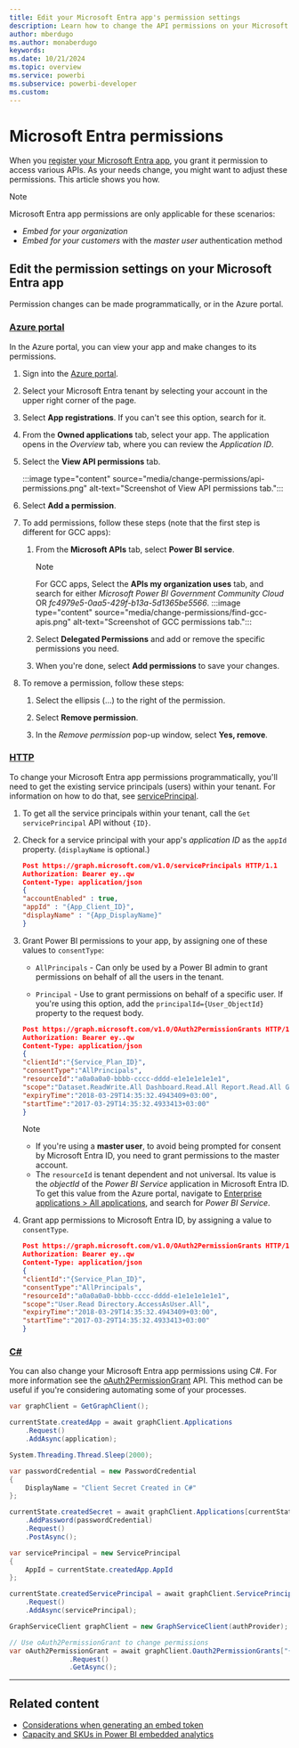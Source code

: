 ```yaml
---
title: Edit your Microsoft Entra app's permission settings
description: Learn how to change the API permissions on your Microsoft Entra application.
author: mberdugo
ms.author: monaberdugo
keywords: 
ms.date: 10/21/2024
ms.topic: overview
ms.service: powerbi
ms.subservice: powerbi-developer
ms.custom: 
---
```


# Microsoft Entra permissions

When you [register your Microsoft Entra app](./register-app.md), you grant it permission to access various APIs. As your needs change, you might want to adjust these permissions. This article shows you how.

>[!NOTE]
>Microsoft Entra app permissions are only applicable for these scenarios:
>
>* *Embed for your organization*
>* *Embed for your customers* with the *master user* authentication method

<a name='edit-the-permission-settings-on-your-azure-active-directory-app'></a>

## Edit the permission settings on your Microsoft Entra app

Permission changes can be made programmatically, or in the Azure portal.

### [Azure portal](#tab/Azure)

In the Azure portal, you can view your app and make changes to its permissions.

1. Sign into the [Azure portal](https://portal.azure.com).

2. Select your Microsoft Entra tenant by selecting your account in the upper right corner of the page.

3. Select **App registrations**. If you can't see this option, search for it.

4. From the **Owned applications** tab, select your app. The application opens in the *Overview* tab, where you can review the *Application ID*.

5. Select the **View API permissions** tab.

    :::image type="content" source="media/change-permissions/api-permissions.png" alt-text="Screenshot of View API permissions tab.":::

6. Select **Add a permission**.

7. To add permissions, follow these steps (note that the first step is different for GCC apps):

    1. From the **Microsoft APIs** tab, select **Power BI service**.
       > [!NOTE]
       > For GCC apps, Select the **APIs my organization uses** tab, and search for either *Microsoft Power BI Government Community Cloud* OR *fc4979e5-0aa5-429f-b13a-5d1365be5566*.
       > :::image type="content" source="media/change-permissions/find-gcc-apis.png" alt-text="Screenshot of GCC permissions tab.":::

    2. Select **Delegated Permissions** and add or remove the specific permissions you need.

    3. When you're done, select **Add permissions** to save your changes.

8. To remove a permission, follow these steps:

    1. Select the ellipsis (...) to the right of the permission.

    2. Select **Remove permission**.

    3. In the *Remove permission* pop-up window, select **Yes, remove**.

### [HTTP](#tab/HTTP)

To change your Microsoft Entra app permissions programmatically, you'll need to get the existing service principals (users) within your tenant. For information on how to do that, see [servicePrincipal](/graph/api/resources/serviceprincipal).

1. To get all the service principals within your tenant, call the `Get servicePrincipal` API without `{ID}`.

2. Check for a service principal with your app's *application ID* as the `appId` property. (`displayName` is optional.)

    ```json
    Post https://graph.microsoft.com/v1.0/servicePrincipals HTTP/1.1
    Authorization: Bearer ey..qw
    Content-Type: application/json
    {
    "accountEnabled" : true,
    "appId" : "{App_Client_ID}",
    "displayName" : "{App_DisplayName}"
    }
    ```

3. Grant Power BI permissions to your app, by assigning one of these values to `consentType`:

    * `AllPrincipals` - Can only be used by a Power BI admin to grant permissions on behalf of all the users in the tenant.

    * `Principal` - Use to grant permissions on behalf of a specific user. If you're using this option, add the `principalId={User_ObjectId}` property to the request body.

     ```json
     Post https://graph.microsoft.com/v1.0/OAuth2PermissionGrants HTTP/1.1
     Authorization: Bearer ey..qw
     Content-Type: application/json
     {
     "clientId":"{Service_Plan_ID}",
     "consentType":"AllPrincipals",
     "resourceId":"a0a0a0a0-bbbb-cccc-dddd-e1e1e1e1e1e1",
     "scope":"Dataset.ReadWrite.All Dashboard.Read.All Report.Read.All Group.Read Group.Read.All Content.Create Metadata.View_Any Dataset.Read.All Data.Alter_Any",
     "expiryTime":"2018-03-29T14:35:32.4943409+03:00",
     "startTime":"2017-03-29T14:35:32.4933413+03:00"
     }
     ```

    > [!NOTE]
    >
    > * If you're using a **master user**, to avoid being prompted for consent by Microsoft Entra ID, you need to grant permissions to the master account.
    > * The `resourceId` is tenant dependent and not universal. Its value is the *objectId* of the *Power BI Service* application in Microsoft Entra ID. To get this value from the Azure portal, navigate to [Enterprise applications > All applications](https://portal.azure.com/#blade/Microsoft_AAD_IAM/StartboardApplicationsMenuBlade/AllApps), and search for *Power BI Service*.

4. Grant app permissions to Microsoft Entra ID, by assigning a value to `consentType`.

    ```json
    Post https://graph.microsoft.com/v1.0/OAuth2PermissionGrants HTTP/1.1
    Authorization: Bearer ey..qw
    Content-Type: application/json
    {
    "clientId":"{Service_Plan_ID}",
    "consentType":"AllPrincipals",
    "resourceId":"a0a0a0a0-bbbb-cccc-dddd-e1e1e1e1e1e1",
    "scope":"User.Read Directory.AccessAsUser.All",
    "expiryTime":"2018-03-29T14:35:32.4943409+03:00",
    "startTime":"2017-03-29T14:35:32.4933413+03:00"
    }
    ```

### [C#](#tab/CSharp)

You can also change your Microsoft Entra app permissions using C#. For more information see the [oAuth2PermissionGrant](/graph/api/oauth2permissiongrant-get) API. This method can be useful if you're considering automating some of your processes.

```csharp
var graphClient = GetGraphClient();

currentState.createdApp = await graphClient.Applications
    .Request()
    .AddAsync(application);

System.Threading.Thread.Sleep(2000);

var passwordCredential = new PasswordCredential
{
    DisplayName = "Client Secret Created in C#"
};

currentState.createdSecret = await graphClient.Applications[currentState.createdApp.Id]
    .AddPassword(passwordCredential)
    .Request()
    .PostAsync();

var servicePrincipal = new ServicePrincipal
{
    AppId = currentState.createdApp.AppId
};

currentState.createdServicePrincipal = await graphClient.ServicePrincipals
    .Request()
    .AddAsync(servicePrincipal);

GraphServiceClient graphClient = new GraphServiceClient(authProvider);

// Use oAuth2PermissionGrant to change permissions
var oAuth2PermissionGrant = await graphClient.Oauth2PermissionGrants["{id}"]
               .Request()
               .GetAsync();
```

---

## Related content

* [Considerations when generating an embed token](generate-embed-token.md)
* [Capacity and SKUs in Power BI embedded analytics](embedded-capacity.md)
